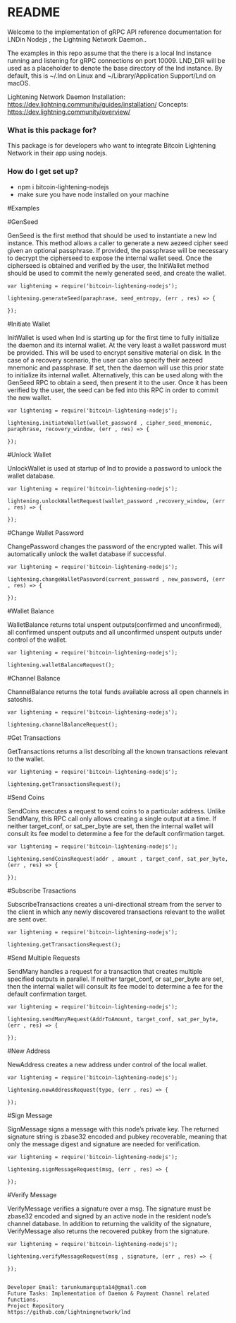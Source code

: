 # README #

Welcome to the implementation of gRPC API reference documentation for LNDin Nodejs , the Lightning Network Daemon.. 

The examples in this repo assume that the there is a local lnd instance running and listening for gRPC connections on port 10009. LND_DIR will be used as a placeholder to denote the base directory of the lnd instance. By default, this is ~/.lnd on Linux and ~/Library/Application Support/Lnd on macOS.


Lightening Network Daemon Installation: https://dev.lightning.community/guides/installation/
Concepts: https://dev.lightning.community/overview/


### What is this package for? ###

This package is for developers who want to integrate Bitcoin Lightening Network in their app using nodejs.

### How do I get set up? ###

* npm i bitcoin-lightening-nodejs
* make sure you have node installed on your machine

#Examples

#GenSeed

GenSeed is the first method that should be used to instantiate a new lnd instance. This method allows a caller to generate a new aezeed cipher seed given an optional passphrase. If provided, the passphrase will be necessary to decrypt the cipherseed to expose the internal wallet seed. Once the cipherseed is obtained and verified by the user, the InitWallet method should be used to commit the newly generated seed, and create the wallet.

```
var lightening = require('bitcoin-lightening-nodejs');

lightening.generateSeed(paraphrase, seed_entropy, (err , res) => {

});
```

#Initiate Wallet

InitWallet is used when lnd is starting up for the first time to fully initialize the daemon and its internal wallet. At the very least a wallet password must be provided. This will be used to encrypt sensitive material on disk. In the case of a recovery scenario, the user can also specify their aezeed mnemonic and passphrase. If set, then the daemon will use this prior state to initialize its internal wallet. Alternatively, this can be used along with the GenSeed RPC to obtain a seed, then present it to the user. Once it has been verified by the user, the seed can be fed into this RPC in order to commit the new wallet.

```
var lightening = require('bitcoin-lightening-nodejs');

lightening.initiateWallet(wallet_password , cipher_seed_mnemonic, paraphrase, recovery_window, (err , res) => {

});

```

#Unlock Wallet

UnlockWallet is used at startup of lnd to provide a password to unlock the wallet database.


```
var lightening = require('bitcoin-lightening-nodejs');

lightening.unlockWalletRequest(wallet_password ,recovery_window, (err , res) => {

});

```

#Change Wallet Password

ChangePassword changes the password of the encrypted wallet. This will automatically unlock the wallet database if successful.


```
var lightening = require('bitcoin-lightening-nodejs');

lightening.changeWalletPassword(current_password , new_password, (err , res) => {

});

```

#Wallet Balance

WalletBalance returns total unspent outputs(confirmed and unconfirmed), all confirmed unspent outputs and all unconfirmed unspent outputs under control of the wallet.

```
var lightening = require('bitcoin-lightening-nodejs');

lightening.walletBalanceRequest();

```

#Channel Balance

ChannelBalance returns the total funds available across all open channels in satoshis.

```
var lightening = require('bitcoin-lightening-nodejs');

lightening.channelBalanceRequest();

```

#Get Transactions

GetTransactions returns a list describing all the known transactions relevant to the wallet.

```
var lightening = require('bitcoin-lightening-nodejs');

lightening.getTransactionsRequest();

```

#Send Coins

SendCoins executes a request to send coins to a particular address. Unlike SendMany, this RPC call only allows creating a single output at a time. If neither target_conf, or sat_per_byte are set, then the internal wallet will consult its fee model to determine a fee for the default confirmation target.

```
var lightening = require('bitcoin-lightening-nodejs');

lightening.sendCoinsRequest(addr , amount , target_conf, sat_per_byte, (err , res) => {

});

```

#Subscribe Trasactions

SubscribeTransactions creates a uni-directional stream from the server to the client in which any newly discovered transactions relevant to the wallet are sent over.

```
var lightening = require('bitcoin-lightening-nodejs');

lightening.getTransactionsRequest();

```

#Send Multiple Requests

SendMany handles a request for a transaction that creates multiple specified outputs in parallel. If neither target_conf, or sat_per_byte are set, then the internal wallet will consult its fee model to determine a fee for the default confirmation target.

```
var lightening = require('bitcoin-lightening-nodejs');

lightening.sendManyRequest(AddrToAmount, target_conf, sat_per_byte, (err , res) => {

});

```

#New Address

NewAddress creates a new address under control of the local wallet.

```
var lightening = require('bitcoin-lightening-nodejs');

lightening.newAddressRequest(type, (err , res) => {

});

```

#Sign Message

SignMessage signs a message with this node’s private key. The returned signature string is zbase32 encoded and pubkey recoverable, meaning that only the message digest and signature are needed for verification.

```
var lightening = require('bitcoin-lightening-nodejs');

lightening.signMessageRequest(msg, (err , res) => {

});

```

#Verify Message

VerifyMessage verifies a signature over a msg. The signature must be zbase32 encoded and signed by an active node in the resident node’s channel database. In addition to returning the validity of the signature, VerifyMessage also returns the recovered pubkey from the signature.

```
var lightening = require('bitcoin-lightening-nodejs');

lightening.verifyMessageRequest(msg , signature, (err , res) => {

});

```


```

Developer Email: tarunkumargupta14@gmail.com
Future Tasks: Implementation of Daemon & Payment Channel related functions.
Project Repository
https://github.com/lightningnetwork/lnd 



